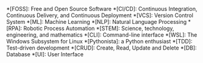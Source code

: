 *[FOSS]: Free and Open Source Software
*[CI/CD]: Continuous Integration, Continuous Delivery, and Continuous Deployment
*[VCS]: Version Control System
*[ML]: Machine Learning
*[NLP]: Natural Language Processing
*[RPA]: Robotic Process Automation
*[STEM]: Science, technology, engineering, and mathematics
*[CLI]: Command-line interface
*[WSL]: The Windows Subsystem for Linux
*[Pythonista]: a Python enthusiast
*[TDD]: Test-driven development
*[CRUD]: Create, Read, Update and Delete
*[DB]: Database
*[UI]: User Interface